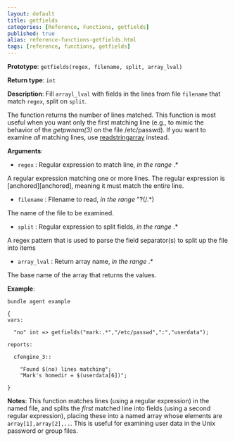 ```yaml
---
layout: default
title: getfields
categories: [Reference, Functions, getfields]
published: true
alias: reference-functions-getfields.html
tags: [reference, functions, getfields]
---
```


**Prototype**: `getfields(regex, filename, split, array_lval)`

**Return type**: `int`

**Description**: Fill `arrayl_lval` with fields in the lines from file `filename` that match `regex`, split on `split`.

The function returns the number of lines matched. This function is most
useful when you want only the first matching line (e.g., to mimic the
behavior of the *getpwnam(3)* on the file /etc/passwd). If you want to
examine *all* matching lines, use 
[readstringarray](reference-functions-readstringarray.html) instead.

**Arguments**:

* `regex` : Regular expression to match line, *in the range* .\*  

A regular expression matching one or more lines. The regular expression
is 
[anchored][anchored], meaning it must match the entire 
line.   

* `filename` : Filename to read, *in the range* "?(/.\*)

The name of the file to be examined.   

* `split` : Regular expression to split fields, *in the range* .\*

A regex pattern that is used to parse the field separator(s) to split up
the file into items   

* `array_lval` : Return array name, *in the range* .\*

The base name of the array that returns the values.

**Example**:

```cf3
bundle agent example

{     
vars:

  "no" int => getfields("mark:.*","/etc/passwd",":","userdata");

reports:

  cfengine_3::

    "Found $(no) lines matching";
    "Mark's homedir = $(userdata[6])";

}
```

**Notes**:
This function matches lines (using a regular expression) in the named
file, and splits the *first* matched line into fields (using a second
regular expression), placing these into a named array whose elements are
`array[1],array[2],..`. This is useful for examining user data in the
Unix password or group files.
